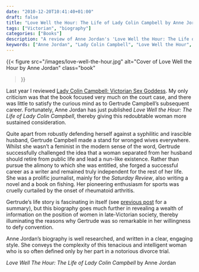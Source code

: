 ```yaml
---
date: "2010-12-20T10:41:40+01:00"
draft: false
title: "Love Well the Hour: The Life of Lady Colin Campbell by Anne Jordan"
tags: ["Victorian", "biography"]
categories: ["Books"]
description: "A review of Anne Jordan's 'Love Well the Hour: The Life of Lady Colin Campbell,' exploring Gertrude Campbell's career after her sensational 1886 divorce case. Discover how this pioneering woman defied Victorian convention to forge an independent life as a journalist and writer."
keywords: ["Anne Jordan", "Lady Colin Campbell", "Love Well the Hour", "Gertrude Campbell", "biography review", "Victorian divorce", "women's rights", "Victorian journalism", "Saturday Review", "Victorian women writers"]
---
```


{{< figure
  src="/images/love-well-the-hour.jpg"
  alt="Cover of Love Well the Hour by Anne Jordan"
  class="book"
>}}

Last year I reviewed [Lady Colin Campbell: Victorian Sex Goddess](/posts/lady-colin-campbell-victorian-sex-goddess/). My only criticism was that the book focused very much on the court case, and there was little to satisfy the curious mind as to Gertrude Campbell’s subsequent career.  Fortunately, Anne Jordan has just published _Love Well the Hour: The Life of Lady Colin Campbell_, thereby giving this redoubtable woman more sustained consideration.

Quite apart from robustly defending herself against a syphilitic and irascible husband, Gertrude Campbell made a stand for wronged wives everywhere. Whilst she wasn’t a feminist in the modern sense of the word, Gertrude successfully challenged the idea that a woman separated from her husband should retire from public life and lead a nun-like existence. Rather than pursue the alimony to which she was entitled, she forged a successful career as a writer and remained truly independent for the rest of her life. She was a prolific journalist, mainly for the _Saturday Review_, also writing a novel and a book on fishing. Her pioneering enthusiasm for sports was cruelly curtailed by the onset of rheumatoid arthritis.

Gertrude’s life story is fascinating in itself (see [previous post](/posts/lady-colin-campbell-victorian-sex-goddess/) for a summary), but this biography goes much further in revealing a wealth of information on the position of women in late-Victorian society, thereby illuminating the reasons why Gertrude was so remarkable in her willingness to defy convention.

Anne Jordan’s biography is well researched, and written in a clear, engaging style. She conveys the complexity of this tenacious and intelligent woman who is so often defined only by her part in a notorious divorce trial.

_Love Well The Hour: The Life of Lady Colin Campbell_ by Anne Jordan